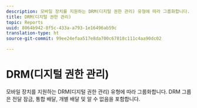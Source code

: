 ```yaml
---
description: 모바일 장치를 지원하는 DRM(디지털 권한 관리) 유형에 따라 그룹화합니다. DRM 그룹은 전달 잠금, 통합 배달, 개별 배달 및 알 수 없음을 포함합니다.
title: DRM(디지털 권한 관리)
topic: Reports
uuid: 8064b942-8f5c-433a-a793-1e16496ab59c
translation-type: ht
source-git-commit: 99ee24efaa517e8da700c67818c111c4aa90dc02

---
```



# DRM(디지털 권한 관리)

모바일 장치를 지원하는 DRM(디지털 권한 관리) 유형에 따라 그룹화합니다. DRM 그룹은 전달 잠금, 통합 배달, 개별 배달 및 알 수 없음을 포함합니다.

